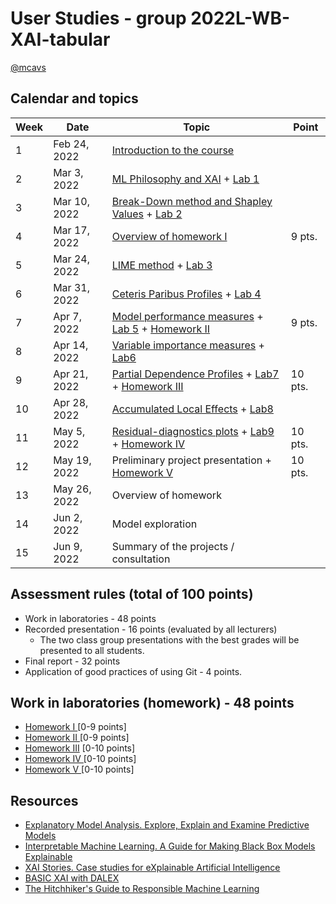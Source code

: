 # User Studies - group 2022L-WB-XAI-tabular

[@mcavs](https://github.com/mcavs)

## Calendar and topics

| Week | Date          | Topic                                                            | Point |
|------|---------------|------------------------------------------------------------------|-------|
|  1   | Feb 24, 2022  | [Introduction to the course](https://github.com/MI2-Education/2022L-WB-XAI-tabular/blob/main/Labs/cs_feb24.pdf)                                     |       |
|  2   | Mar 3, 2022   | [ML Philosophy and XAI](https://github.com/MI2-Education/2022L-WB-XAI-tabular/blob/main/Labs/cs_feb24.pdf) + [Lab 1](https://github.com/MI2-Education/2022L-WB-XAI-tabular/blob/main/Labs/cs_mar3.Rmd)                                            |       |
|  3   | Mar 10, 2022  | [Break-Down method and Shapley Values](https://github.com/MI2-Education/2022L-WB-XAI-tabular/blob/main/Labs/cs_mar10.pdf) + [Lab 2](https://github.com/MI2-Education/2022L-WB-XAI-tabular/blob/main/Labs/cs_mar10.Rmd)                             |       |
|  4   | Mar 17, 2022  | [Overview of homework I](https://github.com/MI2-Education/2022L-WB-XAI-tabular/tree/main/Homeworks/Homework-I)                                           | 9 pts.|
|  5   | Mar 24, 2022  | [LIME method](https://github.com/MI2-Education/2022L-WB-XAI-tabular/blob/main/Labs/cs_mar24.pdf) + [Lab 3](https://github.com/MI2-Education/2022L-WB-XAI-tabular/blob/main/Labs/cs_mar24.Rmd)                                                  |       |
|  6   | Mar 31, 2022  | [Ceteris Paribus Profiles](https://github.com/MI2-Education/2022L-WB-XAI-tabular/blob/main/Labs/cs_mar31.pdf) + [Lab 4](https://github.com/MI2-Education/2022L-WB-XAI-tabular/blob/main/Labs/cs_mar31.Rmd)                                         | |
|  7   | Apr 7, 2022   | [Model performance measures](https://github.com/MI2-Education/2022L-WB-XAI-tabular/blob/main/Labs/cs_apr7.pdf) + [Lab 5](https://github.com/MI2-Education/2022L-WB-XAI-tabular/blob/main/Labs/cs_apr7.Rmd) + [Homework II](https://github.com/MI2-Education/2022L-WB-XAI-tabular/tree/main/Homeworks/Homework-II)                                     | 9 pts.      |
|  8   | Apr 14, 2022  | [Variable importance measures](https://github.com/MI2-Education/2022L-WB-XAI-tabular/blob/main/Labs/cs_apr14.pdf) + [Lab6](https://github.com/MI2-Education/2022L-WB-XAI-tabular/blob/main/Labs/cs_apr14.Rmd)                                         ||
|  9   | Apr 21, 2022  | [Partial Dependence Profiles](https://github.com/MI2-Education/2022L-WB-XAI-tabular/blob/main/Labs/cs_apr21.pdf) + [Lab7](https://github.com/MI2-Education/2022L-WB-XAI-tabular/blob/main/Labs/cs_apr21.Rmd) + [Homework III](https://github.com/MI2-Education/2022L-WB-XAI-tabular/tree/main/Homeworks/Homework-III)                              | 10 pts.      |
| 10   | Apr 28, 2022  | [Accumulated Local Effects](https://github.com/MI2-Education/2022L-WB-XAI-tabular/blob/main/Labs/cs_apr28.pdf) + [Lab8](https://github.com/MI2-Education/2022L-WB-XAI-tabular/blob/main/Labs/cs_apr28.Rmd)                                         ||
| 11   | May 5, 2022   | [Residual-diagnostics plots](https://github.com/MI2-Education/2022L-WB-XAI-tabular/blob/main/Labs/cs_may5.pdf) + [Lab9](https://github.com/MI2-Education/2022L-WB-XAI-tabular/blob/main/Labs/cs_may5.Rmd) + [Homework IV](https://github.com/MI2-Education/2022L-WB-XAI-tabular/tree/main/Homeworks/Homework-IV)        |  10 pts.     |
| 12   | May 19, 2022  | Preliminary project presentation + [Homework V](https://github.com/MI2-Education/2022L-WB-XAI-tabular/tree/main/Homeworks/Homework-V)                                             | 10 pts. |
| 13   | May 26, 2022  | Overview of homework                                            ||
| 14   | Jun 2, 2022   | Model exploration                                                |       |
| 15   | Jun 9, 2022   | Summary of the projects / consultation                           |       |


## Assessment rules (total of 100 points)
* Work in laboratories - 48 points
* Recorded presentation - 16 points (evaluated by all lecturers)
  * The two class group presentations with the best grades will be presented to all students.
* Final report - 32 points
* Application of good practices of using Git - 4 points.


## Work in laboratories (homework) - 48 points
* [Homework I  ](https://github.com/mini-pw/2022L-WB-XAI-tabular/tree/main/Homeworks/Homework-I)   [0-9 points]
* [Homework II ](https://github.com/mini-pw/2022L-WB-XAI-tabular/tree/main/Homeworks/Homework-II)  [0-9 points]
* [Homework III](https://github.com/mini-pw/2022L-WB-XAI-tabular/tree/main/Homeworks/Homework-III) [0-10 points]
* [Homework IV ](https://github.com/mini-pw/2022L-WB-XAI-tabular/tree/main/Homeworks/Homework-IV)  [0-10 points]
* [Homework V  ](https://github.com/mini-pw/2022L-WB-XAI-tabular/tree/main/Homeworks/Homework-V)   [0-10 points]

## Resources

* [Explanatory Model Analysis. Explore, Explain and Examine Predictive Models](https://ema.drwhy.ai/)
* [Interpretable Machine Learning. A Guide for Making Black Box Models Explainable](https://christophm.github.io/interpretable-ml-book/)
* [XAI Stories. Case studies for eXplainable Artificial Intelligence](https://pbiecek.github.io/xai_stories/)
* [BASIC XAI with DALEX](https://medium.com/responsibleml/tagged/basic-xai)
* [The Hitchhiker's Guide to Responsible Machine Learning](https://betaandbit.github.io/RML/)
